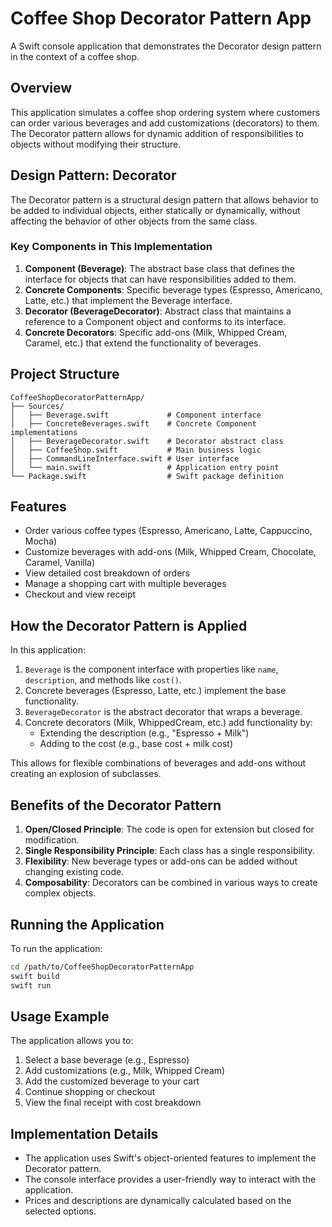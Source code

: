 # Coffee Shop Decorator Pattern App

A Swift console application that demonstrates the Decorator design pattern in the context of a coffee shop.

## Overview

This application simulates a coffee shop ordering system where customers can order various beverages and add customizations (decorators) to them. The Decorator pattern allows for dynamic addition of responsibilities to objects without modifying their structure.

## Design Pattern: Decorator

The Decorator pattern is a structural design pattern that allows behavior to be added to individual objects, either statically or dynamically, without affecting the behavior of other objects from the same class.

### Key Components in This Implementation

1. **Component (Beverage)**: The abstract base class that defines the interface for objects that can have responsibilities added to them.
2. **Concrete Components**: Specific beverage types (Espresso, Americano, Latte, etc.) that implement the Beverage interface.
3. **Decorator (BeverageDecorator)**: Abstract class that maintains a reference to a Component object and conforms to its interface.
4. **Concrete Decorators**: Specific add-ons (Milk, Whipped Cream, Caramel, etc.) that extend the functionality of beverages.

## Project Structure

```
CoffeeShopDecoratorPatternApp/
├── Sources/
│   ├── Beverage.swift             # Component interface
│   ├── ConcreteBeverages.swift    # Concrete Component implementations
│   ├── BeverageDecorator.swift    # Decorator abstract class
│   ├── CoffeeShop.swift           # Main business logic
│   ├── CommandLineInterface.swift # User interface
│   └── main.swift                 # Application entry point
└── Package.swift                  # Swift package definition
```

## Features

- Order various coffee types (Espresso, Americano, Latte, Cappuccino, Mocha)
- Customize beverages with add-ons (Milk, Whipped Cream, Chocolate, Caramel, Vanilla)
- View detailed cost breakdown of orders
- Manage a shopping cart with multiple beverages
- Checkout and view receipt

## How the Decorator Pattern is Applied

In this application:

1. `Beverage` is the component interface with properties like `name`, `description`, and methods like `cost()`.
2. Concrete beverages (Espresso, Latte, etc.) implement the base functionality.
3. `BeverageDecorator` is the abstract decorator that wraps a beverage.
4. Concrete decorators (Milk, WhippedCream, etc.) add functionality by:
   - Extending the description (e.g., "Espresso + Milk")
   - Adding to the cost (e.g., base cost + milk cost)

This allows for flexible combinations of beverages and add-ons without creating an explosion of subclasses.

## Benefits of the Decorator Pattern

1. **Open/Closed Principle**: The code is open for extension but closed for modification.
2. **Single Responsibility Principle**: Each class has a single responsibility.
3. **Flexibility**: New beverage types or add-ons can be added without changing existing code.
4. **Composability**: Decorators can be combined in various ways to create complex objects.

## Running the Application

To run the application:

```bash
cd /path/to/CoffeeShopDecoratorPatternApp
swift build
swift run
```

## Usage Example

The application allows you to:

1. Select a base beverage (e.g., Espresso)
2. Add customizations (e.g., Milk, Whipped Cream)
3. Add the customized beverage to your cart
4. Continue shopping or checkout
5. View the final receipt with cost breakdown

## Implementation Details

- The application uses Swift's object-oriented features to implement the Decorator pattern.
- The console interface provides a user-friendly way to interact with the application.
- Prices and descriptions are dynamically calculated based on the selected options.
